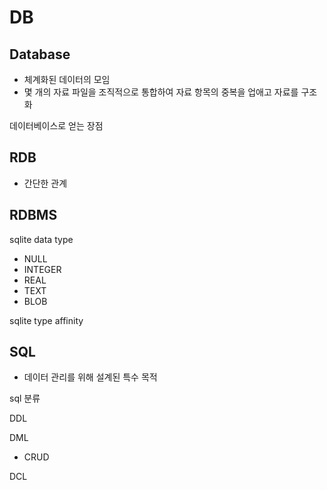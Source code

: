 # DB

## Database

- 체계화된 데이터의 모임
- 몇 개의 자료 파일을 조직적으로 통합하여 자료 항목의 중복을 업애고 자료를 구조화



데이터베이스로 얻는 장점



## RDB

- 간단한 관계



## RDBMS

sqlite data type

- NULL
- INTEGER
- REAL
- TEXT
- BLOB



sqlite type affinity



## SQL

- 데이터 관리를 위해 설계된 특수 목적



sql 분류

DDL

 DML

- CRUD

 DCL



